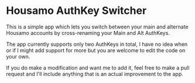 
# Housamo AuthKey Switcher
This is a simple app which lets you switch between your main and alternate Housamo accounts by cross-renaming your Main and Alt AuthKeys.

The app currently supports only two AuthKeys in total, I have no idea when or if I might add support for more but you are welcome to edit the code on your own.

If you do make a modification and want me to add it, feel free to make a pull request and I'll include anything that is an actual improvement to the app.